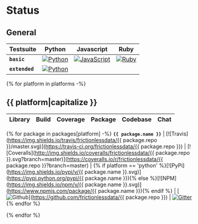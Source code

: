 # Status

## General

Testsuite | Python | Javascript | Ruby
----------| ------ | ---------- | ----
**`basic`** | [![Python](https://img.shields.io/travis/frictionlessdata/testsuite-basic/python.svg?label=Python)](https://travis-ci.org/frictionlessdata/testsuite-basic/branches) | [![JavaScript](https://img.shields.io/travis/frictionlessdata/testsuite-basic/javascript.svg?label=JavaScript)](https://travis-ci.org/frictionlessdata/testsuite-basic/branches) | [![Ruby](https://img.shields.io/travis/frictionlessdata/testsuite-basic/ruby.svg?label=Ruby)](https://travis-ci.org/frictionlessdata/testsuite-basic/branches)
**`extended`** | [![Python](https://img.shields.io/travis/frictionlessdata/testsuite-extended/master.svg?label=Python)](https://travis-ci.org/frictionlessdata/testsuite-extended)
{% for platform in platforms -%}

## {{ platform|capitalize }}

Library | Build | Coverage | Package | Codebase | Chat
------- | ----- | -------- | ------- | -------- | ---
{% for package in packages[platform] -%}
**`{{ package.name }}`** | [![Travis](https://img.shields.io/travis/frictionlessdata/{{ package.repo }}/master.svg)](https://travis-ci.org/frictionlessdata/{{ package.repo }}) | [![Coveralls](http://img.shields.io/coveralls/frictionlessdata/{{ package.repo }}.svg?branch=master)](https://coveralls.io/r/frictionlessdata/{{ package.repo }}?branch=master) | {% if platform == 'python' %}[![PyPi](https://img.shields.io/pypi/v/{{ package.name }}.svg)](https://pypi.python.org/pypi/{{ package.name }}){% else %}[![NPM](https://img.shields.io/npm/v/{{ package.name }}.svg)](https://www.npmjs.com/package/{{ package.name }}){% endif %} | [![Github](https://img.shields.io/badge/github-master-brightgreen)](https://github.com/frictionlessdata/{{ package.repo }}) | [![Gitter](https://img.shields.io/gitter/room/frictionlessdata/chat.svg)](https://gitter.im/frictionlessdata/chat)
{% endfor %}

{% endfor %}
